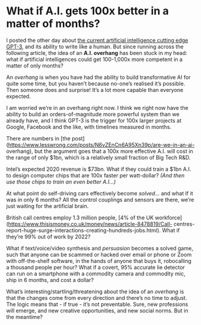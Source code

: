 # What if A.I. gets 100x better in a matter of months?

I posted the other day about [the current artificial intelligence cutting edge
GPT-3](/home/2020/08/10/the_church_of_the_next_word), and its ability to write
like a human. But since running across the following article, the idea of an
**A.I. overhang** has been stuck in my head: what if artificial intelligences
could get 100-1,000x more competent in a matter of only months?

An _overhang_ is when you have had the ability to build transformative AI for
quite some time, but you haven’t because no-one’s realised it’s possible. Then
someone does and surprise! It’s a lot more capable than everyone expected.

I am worried we’re in an overhang right now. I think we right now have the
ability to build an orders-of-magnitude more powerful system than we already
have, and I think GPT-3 is the trigger for 100x larger projects at Google,
Facebook and the like, with timelines measured in months.

There are numbers in [the
post](https://www.lesswrong.com/posts/N6vZEnCn6A95Xn39p/are-we-in-an-ai-
overhang), but the argument goes that a 100x more effective A.I. will cost in
the range of only $1bn, which is a relatively small fraction of Big Tech R&D.

Intel’s expected 2020 revenue is $73bn. What if they could train a $1bn A.I.
to design computer chips that are 100x faster per watt-dollar? _(And then use
those chips to train an even better A.I…)_

At what point do self-driving cars effectively become _solved…_ and what if it
was in only 6 months? All the control couplings and sensors are there, we’re
just waiting for the artificial brain.

British call centres employ 1.3 million people, [4% of the UK
workforce](https://www.thisismoney.co.uk/money/news/article-8478819/Call-
centres-report-huge-surge-interactions-creating-hundreds-jobs.html). What if
they’re 99% out of work by 2022?

What if text/voice/video synthesis and _persuasion_ becomes a solved game,
such that anyone can be scammed or hacked over email or phone or Zoom with
off-the-shelf software, in the hands of anyone that buys it, robocalling a
thousand people per hour? What if a covert, 95% accurate lie detector can run
on a smartphone with a commodity camera and commodity mic, ship in 6 months,
and cost a dollar?

What’s interesting/startling/threatening about the idea of an _overhang_ is
that the changes come from every direction and there’s no time to adjust. The
logic means that - if true - it’s not preventable. Sure, new professions will
emerge, and new creative opportunities, and new social norms. But in the
meantime?
